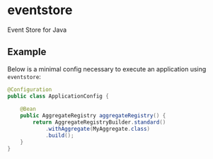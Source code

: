 # eventstore

Event Store for Java

## Example

Below is a minimal config necessary to execute an application using `eventstore`:

```Java
@Configuration
public class ApplicationConfig {
    
    @Bean
    public AggregateRegistry aggregateRegistry() {
        return AggregateRegistryBuilder.standard()
            .withAggregate(MyAggregate.class)
            .build();
    }
}
```
